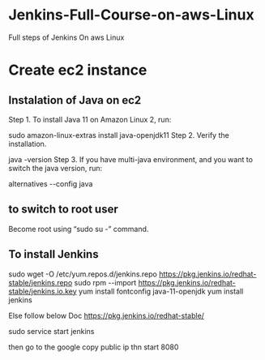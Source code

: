 # Jenkins-Full-Course-on-aws-Linux
Full steps of Jenkins On aws Linux 

<h1>  Create ec2 instance </h1>

<h2>  Instalation of Java on ec2 </h2>
Step 1. To install Java 11 on Amazon Linux 2, run:

sudo amazon-linux-extras install java-openjdk11
Step 2. Verify the installation.

java -version
Step 3. If you have multi-java environment, and you want to switch the java version, run:

alternatives --config java


<h2>  to switch to root user  </h2>
Become root using “sudo su -” command.


<h2> To install Jenkins  </h2>

  sudo wget -O /etc/yum.repos.d/jenkins.repo https://pkg.jenkins.io/redhat-stable/jenkins.repo
  sudo rpm --import https://pkg.jenkins.io/redhat-stable/jenkins.io.key
 yum install fontconfig java-11-openjdk
  yum install jenkins
  
  
  

  
  
  
  Else follow below Doc 
     https://pkg.jenkins.io/redhat-stable/


  sudo service start jenkins 
  
then go to the  google copy public ip thn start 8080



    
    

